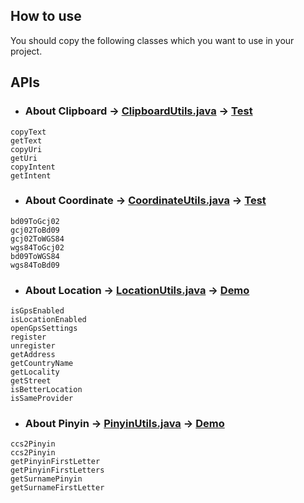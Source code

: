 ## How to use

You should copy the following classes which you want to use in your project.


## APIs


* ### About Clipboard -> [ClipboardUtils.java][clipboard.java] -> [Test][clipboard.test]
```
copyText
getText
copyUri
getUri
copyIntent
getIntent
```

* ### About Coordinate -> [CoordinateUtils.java][coordinate.java] -> [Test][coordinate.test]
```
bd09ToGcj02
gcj02ToBd09
gcj02ToWGS84
wgs84ToGcj02
bd09ToWGS84
wgs84ToBd09
```

* ### About Location -> [LocationUtils.java][location.java] -> [Demo][location.demo]
```
isGpsEnabled
isLocationEnabled
openGpsSettings
register
unregister
getAddress
getCountryName
getLocality
getStreet
isBetterLocation
isSameProvider
```

* ### About Pinyin -> [PinyinUtils.java][pinyin.java] -> [Demo][pinyin.demo]
```
ccs2Pinyin
ccs2Pinyin
getPinyinFirstLetter
getPinyinFirstLetters
getSurnamePinyin
getSurnameFirstLetter
```



[clipboard.java]: https://github.com/Blankj/AndroidUtilCode/blob/master/subutil/lib/src/main/java/com/blankj/subutil/util/ClipboardUtils.java
[clipboard.test]: https://github.com/Blankj/AndroidUtilCode/blob/master/subutil/lib/src/test/java/com/blankj/subutil/util/ClipboardUtilsTest.java

[coordinate.java]: https://github.com/Blankj/AndroidUtilCode/blob/master/subutil/lib/src/main/java/com/blankj/subutil/util/CoordinateUtils.java
[coordinate.test]: https://github.com/Blankj/AndroidUtilCode/blob/master/subutil/lib/src/test/java/com/blankj/subutil/util/CoordinateUtilsTest.java

[location.java]: https://github.com/Blankj/AndroidUtilCode/blob/master/subutil/lib/src/main/java/com/blankj/subutil/util/LocationUtils.java
[location.demo]: https://github.com/Blankj/AndroidUtilCode/blob/master/subutil/pkg/src/main/java/com/blankj/subutil/pkg/feature/location/LocationActivity.kt

[pinyin.java]: https://github.com/Blankj/AndroidUtilCode/blob/master/subutil/lib/src/main/java/com/blankj/subutil/util/PinyinUtils.java
[pinyin.demo]: https://github.com/Blankj/AndroidUtilCode/blob/master/subutil/pkg/src/main/java/com/blankj/subutil/pkg/feature/pinyin/PinyinActivity.kt
